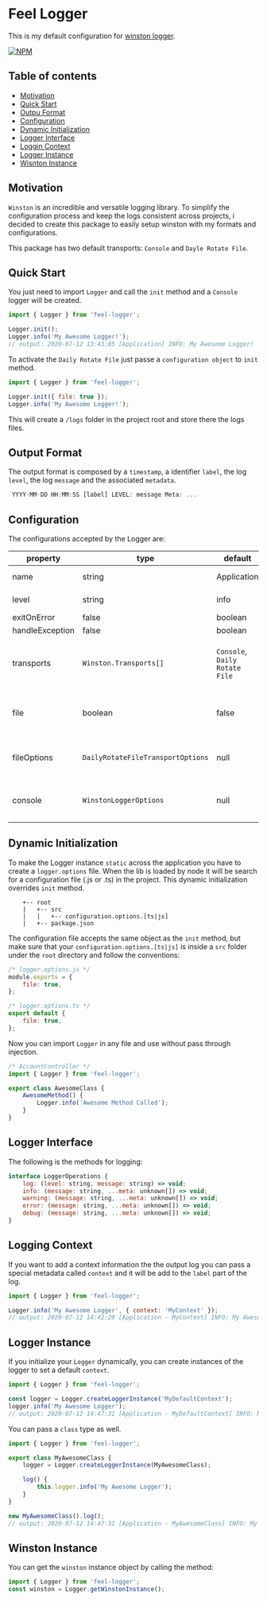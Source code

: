 # Feel Logger

This is my default configuration for [winston logger](https://github.com/winstonjs/winston).

[![NPM](https://nodei.co/npm/feel-logger.png)](https://nodei.co/npm/feel-logger/)

## Table of contents

-   [Motivation](#motivation)
-   [Quick Start](#quick-start)
-   [Outpu Format](#outpu-format)
-   [Configuration](#configuration)
-   [Dynamic Initialization](#dynamic-initialization)
-   [Logger Interface](#logger-interface)
-   [Loggin Context](#loggin-context)
-   [Logger Instance](#logger-instance)
-   [Wisnton Instance](#wisnton-instance)

## Motivation

`Winston` is an incredible and versatile logging library. To simplify the configuration process and keep the logs consistent across projects, i decided to create this package to easily setup winston with my formats and configurations.

This package has two default transports: `Console` and `Dayle Rotate File`.

## Quick Start

You just need to import `Logger` and call the `init` method and a `Console` logger will be created.

```js
import { Logger } from 'feel-logger';

Logger.init();
Logger.info('My Awesome Logger!');
// output: 2020-07-12 13:43:05 [Application] INFO: My Awesome Logger!
```

To activate the `Daily Rotate File` just passe a `configuration object` to `init` method.

```js
import { Logger } from 'feel-logger';

Logger.init({ file: true });
Logger.info('My Awesome Logger!');
```

This will create a `/logs` folder in the project root and store there the logs files.

## Output Format

The output format is composed by a `timestamp`, a identifier `label`, the log `level`, the log `message` and the associated `metadata`.

```js
 YYYY-MM-DD HH:MM:SS [label] LEVEL: message Meta: ...
```

## Configuration

The configurations accepted by the Logger are:

| property        | type                              | default                        | description                               |
| --------------- | --------------------------------- | ------------------------------ | ----------------------------------------- |
| name            | string                            | Application                    | this will be the `label`                  |
| level           | string                            | info                           | the log level                             |
| exitOnError     | false                             | boolean                        |                                           |
| handleException | false                             | boolean                        |                                           |
| transports      | `Winston.Transports[]`            | `Console`, `Daily Rotate File` | custom transports to be add to the Logger |
| file            | boolean                           | false                          | active `Dayle Rotate File` transport      |
| fileOptions     | `DailyRotateFileTransportOptions` | null                           | overrides default transport options       |
| console         | `WinstonLoggerOptions`            | null                           | overrides default transport options       |

## Dynamic Initialization

To make the Logger instance `static` across the application you have to create a `logger.options` file. When the lib is loaded by node it will be search for a configuration file (.js or .ts) in the project. This dynamic initialization overrides `init` method.

```
    +-- root
    |   +-- src
    |   |   +-- configuration.options.[ts|js]
    |   +-- package.json
```

The configuration file accepts the same object as the `init` method, but make sure that your `configuration.options.[ts|js]` is inside a `src` folder under the `root` directory and follow the conventions:

```js
/* logger.options.js */
module.exports = {
    file: true,
};
```

```js
/* logger.options.ts */
export default {
    file: true,
};
```

Now you can import `Logger` in any file and use without pass through injection.

```js
/* AccountController */
import { Logger } from 'feel-logger';

export class AwesomeClass {
    AwesomeMethod() {
        Logger.info('Awesome Method Called');
    }
}
```

## Logger Interface

The following is the methods for logging:

```js
interface LoggerOperations {
    log: (level: string, message: string) => void;
    info: (message: string, ...meta: unknown[]) => void;
    warning: (message: string, ...meta: unknown[]) => void;
    error: (message: string, ...meta: unknown[]) => void;
    debug: (message: string, ...meta: unknown[]) => void;
}
```

## Logging Context

If you want to add a context information the the output log you can pass a special metadata called `context` and it will be add to the `label` part of the log.

```js
import { Logger } from 'feel-logger';

Logger.info('My Awesome Logger', { context: 'MyContext' });
// output: 2020-07-12 14:42:29 [Application - MyContext] INFO: My Awesome Logger
```

## Logger Instance

If you initialize your `Logger` dynamically, you can create instances of the logger to set a default `context`.

```js
import { Logger } from 'feel-logger';

const logger = Logger.createLoggerInstance('MyDefaultContext');
logger.info('My Awesome Logger');
// output: 2020-07-12 14:47:31 [Application - MyDefaultContext] INFO: My Awesome Logger
```

You can pass a `class` type as well.

```js
import { Logger } from 'feel-logger';

export class MyAwesomeClass {
    logger = Logger.createLoggerInstance(MyAwesomeClass);

    log() {
        this.logger.info('My Awesome Logger');
    }
}

new MyAwesomeClass().log();
// output: 2020-07-12 14:47:31 [Application - MyAwesomeClass] INFO: My Awesome Logger
```

## Winston Instance

You can get the `winston` instance object by calling the method:

```js
import { Logger } from 'feel-logger';
const winston = Logger.getWinstonInstance();
```
